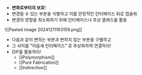 - **변화로부터의 보호**!
- 변경될 수 있는 부분을 식별하고 이를 안정적인 인터페이스 뒤로 캡슐화
- 변경의 영향을 최소화하기 위해 인터페이스나 추상 클래스를 활용

![[Pasted image 20241211163159.png]]
- 다음과 같이 변하는 부분과 변하지 않는 부분을 구별하고
- 그 사이를 "이음새 인터페이스" 로 추상화하여 연결하라!
- DIP를 활용하라!
	- [[Polymorphism]]
	- [[Pure Fabrication]]
	- [[Indirection]]

